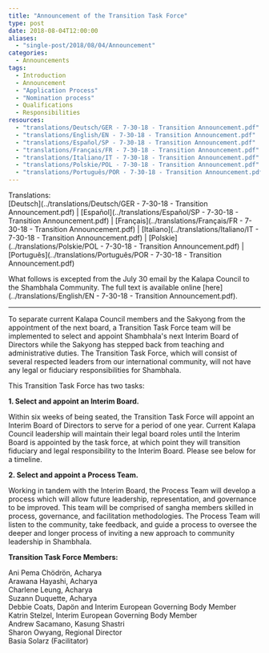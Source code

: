 ```yaml
---
title: "Announcement of the Transition Task Force"
type: post
date: 2018-08-04T12:00:00
aliases:
  - "single-post/2018/08/04/Announcement"
categories:
  - Announcements
tags:
  - Introduction
  - Announcement
  - "Application Process"
  - "Nomination process"
  - Qualifications
  - Responsibilities
resources:
  - "translations/Deutsch/GER - 7-30-18 - Transition Announcement.pdf"
  - "translations/English/EN - 7-30-18 - Transition Announcement.pdf"
  - "translations/Español/SP - 7-30-18 - Transition Announcement.pdf"
  - "translations/Français/FR - 7-30-18 - Transition Announcement.pdf"
  - "translations/Italiano/IT - 7-30-18 - Transition Announcement.pdf"
  - "translations/Polskie/POL - 7-30-18 - Transition Announcement.pdf"
  - "translations/Português/POR - 7-30-18 - Transition Announcement.pdf"
---
```


Translations:\
[Deutsch](../translations/Deutsch/GER - 7-30-18 - Transition Announcement.pdf) |
[Español](../translations/Español/SP - 7-30-18 - Transition Announcement.pdf) |
[Français](../translations/Français/FR - 7-30-18 - Transition Announcement.pdf) |
[Italiano](../translations/Italiano/IT - 7-30-18 - Transition Announcement.pdf) |
[Polskie](../translations/Polskie/POL - 7-30-18 - Transition Announcement.pdf) |
[Português](../translations/Português/POR - 7-30-18 - Transition Announcement.pdf)


What follows is excepted from the July 30 email by the Kalapa Council to the Shambhala Community. The full text is available online [here](../translations/English/EN - 7-30-18 - Transition Announcement.pdf).

***

To separate current Kalapa Council members and the Sakyong from the appointment of the next board, a Transition Task Force team will be implemented to select and appoint Shambhala's next Interim Board of Directors while the Sakyong has stepped back from teaching and administrative duties. The Transition Task Force, which will consist of several respected leaders from our international community, will not have any legal or fiduciary responsibilities for Shambhala.

This Transition Task Force has two tasks:

**1\. Select and appoint an Interim Board.**

Within six weeks of being seated, the Transition Task Force will appoint an Interim Board of Directors to serve for a period of one year. Current Kalapa Council leadership will maintain their legal board roles until the Interim Board is appointed by the task force, at which point they will transition fiduciary and legal responsibility to the Interim Board. Please see below for a timeline.

**2\. Select and appoint a Process Team.**

Working in tandem with the Interim Board, the Process Team will develop a process which will allow future leadership, representation, and governance to be improved. This team will be comprised of sangha members skilled in process, governance, and facilitation methodologies. The Process Team will listen to the community, take feedback, and guide a process to oversee the deeper and longer process of inviting a new approach to community leadership in Shambhala.

**Transition Task Force Members:**

Ani Pema Chödrön, Acharya\
Arawana Hayashi, Acharya\
Charlene Leung, Acharya\
Suzann Duquette, Acharya\
Debbie Coats, Dapön and Interim European Governing Body Member\
Katrin Stelzel, Interim European Governing Body Member\
Andrew Sacamano, Kasung Shastri\
Sharon Owyang, Regional Director\
Basia Solarz (Facilitator)
